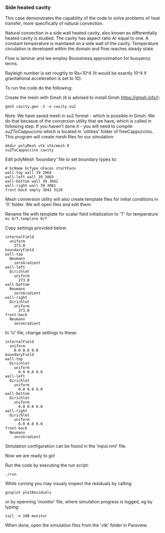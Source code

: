 ### Side heated cavity

This case demonstrates the capability of the code to solve problems of heat transfer, more specifically of natural convection.

Natural convection in a side wall heated cavity, also known as differentially heated cavity is studied. The cavity has aspect ratio Ar equal to one. A constant temperature is maintaied on a side wall of the cavity. Temperature circulation is developed within the domain and flow reaches steady state. 

Flow is laminar and we employ Boussinesq approximation for buoyancy terms.

Rayleigh number is set roughly to Ra=10^4 (It would be exactly 10^4 if gravitational acceleration is set to 10).

To run the code do the following:

Create the mesh with Gmsh (it is advised to install Gmsh https://gmsh.info/):

`gmsh cavity.geo -3 -o cavity.su2`

Note: We have saved mesh in su2 format - which is possible in Gmsh. We do that becasue of the conversion utility that we have, which is called in following step. If you haven't done it - you will need to compile _su2ToCappuccino_ which is located in 'utilities' folder of freeCappuccino. This program will create mesh files for our simulation:

`mkdir polyMesh vtk vtk/mesh 0`  
`su2ToCappuccino cavity`  


Edit polyMesh 'boundary' file to set boundary types to:

```
# bcName bcType nFaces startFace
wall-top wall 39 2964
wall-left wall 39 3003
wall-bottom wall 39 3042
wall-right wall 39 3081
front-back empty 3042 3120 
```

Mesh conversion utility will also create template files for initial conditions in '0' folder. We will open files and edit them:

Rename file with template for scalar field initialization to 'T' for temperature
`mv 0/T.template 0/T`

Copy settings provided below:  
```
internalField
  uniform
    273.0
boundaryField
wall-top
  Neumann
    zeroGradient
wall-left
  Dirichlet
    uniform
      273.0
wall-bottom
  Neumann
    zeroGradient
wall-right
  Dirichlet
    uniform
      373.0
front-back
  Neumann
    zeroGradient  
```
In 'U' file, change settings to these:  
```
internalField
  uniform
    0.0 0.0 0.0
boundaryField
wall-top
  Dirichlet
    uniform
      0.0 0.0 0.0
wall-left
  Dirichlet
    uniform
      0.0 0.0 0.0
wall-bottom
  Dirichlet
    uniform
      0.0 0.0 0.0
wall-right
  Dirichlet
    uniform
      0.0 0.0 0.0
front-back
  Neumann
    zeroGradient 
```
Simulation configuration can be found in the 'input.nml' file.

Now we are ready to go!

Run the code by executing the run script:

`./run`

While running you may visualy inspect the residuals by calling:

`gnuplot plotResiduals`

or by openning 'monitor' file, where simulation progress is logged, eg by typing:

`tail -n 100 monitor`

When done, open the simulation files from the 'vtk' folder in Paraview.

